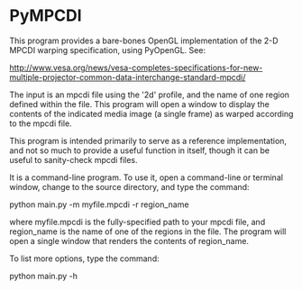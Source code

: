 PyMPCDI
=====

This program provides a bare-bones OpenGL implementation of the 2-D
MPCDI warping specification, using PyOpenGL.  See:

http://www.vesa.org/news/vesa-completes-specifications-for-new-multiple-projector-common-data-interchange-standard-mpcdi/

The input is an mpcdi file using the '2d' profile, and the name of one
region defined within the file.  This program will open a window to
display the contents of the indicated media image (a single frame) as
warped according to the mpcdi file.

This program is intended primarily to serve as a reference
implementation, and not so much to provide a useful function in
itself, though it can be useful to sanity-check mpcdi files.

It is a command-line program.  To use it, open a command-line or
terminal window, change to the source directory, and type the command:

python main.py -m myfile.mpcdi -r region_name

where myfile.mpcdi is the fully-specified path to your mpcdi file, and
region_name is the name of one of the regions in the file.  The
program will open a single window that renders the contents of
region_name.

To list more options, type the command:

python main.py -h

